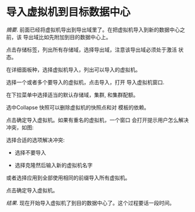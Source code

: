 # 导入虚拟机到目标数据中心

*摘要*.
前面已经将虚拟机导出到导出域里了。在把虚拟机导入到新的数据中心之前，该
导出域比如先附加到目的数据中心上。

点击存储标签，列出所有存储域，选择导出域，注意该导出域必须处于激活
状态。

在详细面板种，选择虚拟机导入，列出可以导入的虚拟机。

选择一个或者多个要导入的虚拟机，点击导入，打开 导入虚拟机窗口.

在下拉菜单中选择适当的默认存储域，集群, 和集群配额。

选中Collapse 快照可以删除虚拟机的快照点和对 模板的依赖。

点击确定导入虚拟机。如果有重名的虚拟机，一个窗口
会打开提示用户怎么解决冲突，如图:

选择合适的选项解决冲突:

-   选择不要导入

-   选择克隆然后输入新的虚拟机名字

或者选择应用到全部使用相同的前缀导入所有虚拟机。

点击确定导入虚拟机。

*结果*.
现在开始导入虚拟机了到目的数据中心了。这个过程要话一段时间。

